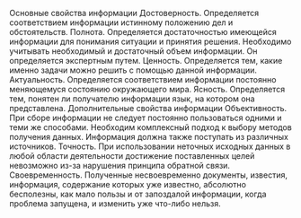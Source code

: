 Основные свойства информации
Достоверность. Определяется соответствием информации истинному положению дел и обстоятельств.
Полнота. Определяется достаточностью имеющейся информации для понимания ситуации и принятия решения. Необходимо учитывать необходимый и достаточный объем информации. Он определяется экспертным путем.
Ценность. Определяется тем, какие именно задачи можно решить с помощью данной информации.
Актуальность. Определяется соответствием информации постоянно меняющемуся состоянию окружающего мира.
Ясность. Определяется тем, понятен ли получателю информации язык, на котором она представлена.
Дополнительные свойства информации
Объективность. При сборе информации не следует постоянно пользоваться одними и теми же способами. Необходим комплексный подход к выбору методов получения данных. Информация должна также поступать из различных источников.
Точность. При использовании неточных исходных данных в любой области деятельности достижение поставленных целей невозможно из-за нарушения принципа обратной связи.
Своевременность. Полученные несвоевременно документы, известия, информация, содержание которых уже известно, абсолютно бесполезны, как мало пользы и от запоздалой информации, когда проблема запущена, и изменить уже что-либо нельзя.
